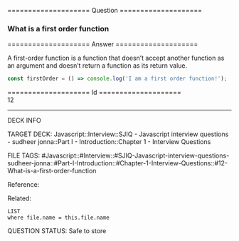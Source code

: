==================== Question ====================  

### What is a first order function  

==================== Answer ====================  

A first-order function is a function that doesn’t accept another function as an
argument and doesn’t return a function as its return value.

```javascript
const firstOrder = () => console.log('I am a first order function!');
```

==================== Id ====================  
12
<!--ID: 1707879846987-->

---

DECK INFO

TARGET DECK: Javascript::Interview::SJIQ - Javascript interview questions - sudheer jonna::Part I - Introduction::Chapter 1 - Interview Questions

FILE TAGS: #Javascript::#Interview::#SJIQ-Javascript-interview-questions-sudheer-jonna::#Part-I-Introduction::#Chapter-1-Interview-Questions::#12-What-is-a-first-order-function

Reference:

Related:

```dataview
LIST
where file.name = this.file.name
```
QUESTION STATUS: Safe to store
